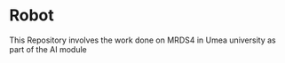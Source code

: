 # Robot
This Repository involves the work done on MRDS4 in Umea university as part of the AI module
